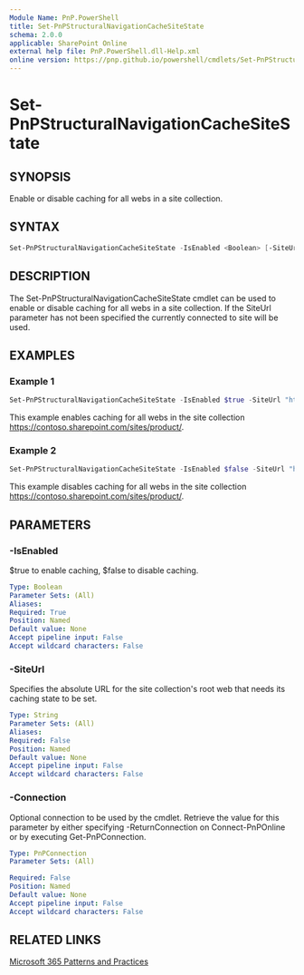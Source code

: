 ```yaml
---
Module Name: PnP.PowerShell
title: Set-PnPStructuralNavigationCacheSiteState
schema: 2.0.0
applicable: SharePoint Online
external help file: PnP.PowerShell.dll-Help.xml
online version: https://pnp.github.io/powershell/cmdlets/Set-PnPStructuralNavigationCacheSiteState.html
---
```

 
# Set-PnPStructuralNavigationCacheSiteState

## SYNOPSIS
Enable or disable caching for all webs in a site collection.

## SYNTAX

```powershell
Set-PnPStructuralNavigationCacheSiteState -IsEnabled <Boolean> [-SiteUrl <String>] [-Connection <PnPConnection>]
```

## DESCRIPTION
The Set-PnPStructuralNavigationCacheSiteState cmdlet can be used to enable or disable caching for all webs in a site collection. If the SiteUrl parameter has not been specified the currently connected to site will be used. 

## EXAMPLES

### Example 1
```powershell
Set-PnPStructuralNavigationCacheSiteState -IsEnabled $true -SiteUrl "https://contoso.sharepoint.com/sites/product/" 
```

This example enables caching for all webs in the site collection https://contoso.sharepoint.com/sites/product/.

### Example 2
```powershell
Set-PnPStructuralNavigationCacheSiteState -IsEnabled $false -SiteUrl "https://contoso.sharepoint.com/sites/product/" 
```

This example disables caching for all webs in the site collection https://contoso.sharepoint.com/sites/product/.

## PARAMETERS

### -IsEnabled
$true to enable caching, $false to disable caching.

```yaml
Type: Boolean
Parameter Sets: (All)
Aliases:
Required: True
Position: Named
Default value: None
Accept pipeline input: False
Accept wildcard characters: False
```

### -SiteUrl
Specifies the absolute URL for the site collection's root web that needs its caching state to be set.

```yaml
Type: String
Parameter Sets: (All)
Aliases:
Required: False
Position: Named
Default value: None
Accept pipeline input: False
Accept wildcard characters: False
```

### -Connection
Optional connection to be used by the cmdlet. Retrieve the value for this parameter by either specifying -ReturnConnection on Connect-PnPOnline or by executing Get-PnPConnection.

```yaml
Type: PnPConnection
Parameter Sets: (All)

Required: False
Position: Named
Default value: None
Accept pipeline input: False
Accept wildcard characters: False
```


## RELATED LINKS

[Microsoft 365 Patterns and Practices](https://aka.ms/m365pnp)

